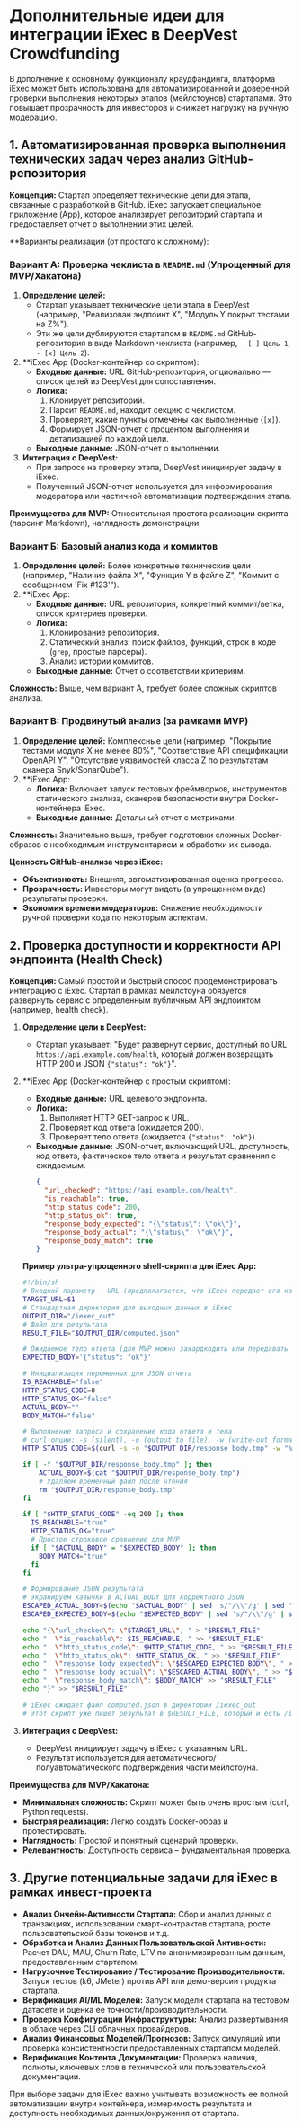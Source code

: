 # Дополнительные идеи для интеграции iExec в DeepVest Crowdfunding

В дополнение к основному функционалу краудфандинга, платформа iExec может быть использована для автоматизированной и доверенной проверки выполнения некоторых этапов (мейлстоунов) стартапами. Это повышает прозрачность для инвесторов и снижает нагрузку на ручную модерацию.

## 1. Автоматизированная проверка выполнения технических задач через анализ GitHub-репозитория

**Концепция:** Стартап определяет технические цели для этапа, связанные с разработкой в GitHub. iExec запускает специальное приложение (App), которое анализирует репозиторий стартапа и предоставляет отчет о выполнении этих целей.

\*\*Варианты реализации (от простого к сложному):

### Вариант А: Проверка чеклиста в `README.md` (Упрощенный для MVP/Хакатона)

1.  **Определение целей:**
    - Стартап указывает технические цели этапа в DeepVest (например, "Реализован эндпоинт X", "Модуль Y покрыт тестами на Z%").
    - Эти же цели дублируются стартапом в `README.md` GitHub-репозитория в виде Markdown чеклиста (например, `- [ ] Цель 1`, `- [x] Цель 2`).
2.  \*\*iExec App (Docker-контейнер со скриптом):
    - **Входные данные:** URL GitHub-репозитория, опционально — список целей из DeepVest для сопоставления.
    - **Логика:**
      1.  Клонирует репозиторий.
      2.  Парсит `README.md`, находит секцию с чеклистом.
      3.  Проверяет, какие пункты отмечены как выполненные (`[x]`).
      4.  Формирует JSON-отчет с процентом выполнения и детализацией по каждой цели.
    - **Выходные данные:** JSON-отчет о выполнении.
3.  **Интеграция с DeepVest:**
    - При запросе на проверку этапа, DeepVest инициирует задачу в iExec.
    - Полученный JSON-отчет используется для информирования модератора или частичной автоматизации подтверждения этапа.

**Преимущества для MVP:** Относительная простота реализации скрипта (парсинг Markdown), наглядность демонстрации.

### Вариант Б: Базовый анализ кода и коммитов

1.  **Определение целей:** Более конкретные технические цели (например, "Наличие файла X", "Функция Y в файле Z", "Коммит с сообщением 'Fix #123'").
2.  \*\*iExec App:
    - **Входные данные:** URL репозитория, конкретный коммит/ветка, список критериев проверки.
    - **Логика:**
      1.  Клонирование репозитория.
      2.  Статический анализ: поиск файлов, функций, строк в коде (`grep`, простые парсеры).
      3.  Анализ истории коммитов.
    - **Выходные данные:** Отчет о соответствии критериям.

**Сложность:** Выше, чем вариант А, требует более сложных скриптов анализа.

### Вариант В: Продвинутый анализ (за рамками MVP)

1.  **Определение целей:** Комплексные цели (например, "Покрытие тестами модуля X не менее 80%", "Соответствие API спецификации OpenAPI Y", "Отсутствие уязвимостей класса Z по результатам сканера Snyk/SonarQube").
2.  \*\*iExec App:
    - **Логика:** Включает запуск тестовых фреймворков, инструментов статического анализа, сканеров безопасности внутри Docker-контейнера iExec.
    - **Выходные данные:** Детальный отчет с метриками.

**Сложность:** Значительно выше, требует подготовки сложных Docker-образов с необходимым инструментарием и обработки их вывода.

**Ценность GitHub-анализа через iExec:**

- **Объективность:** Внешняя, автоматизированная оценка прогресса.
- **Прозрачность:** Инвесторы могут видеть (в упрощенном виде) результаты проверки.
- **Экономия времени модераторов:** Снижение необходимости ручной проверки кода по некоторым аспектам.

## 2. Проверка доступности и корректности API эндпоинта (Health Check)

**Концепция:** Самый простой и быстрый способ продемонстрировать интеграцию с iExec. Стартап в рамках мейлстоуна обязуется развернуть сервис с определенным публичным API эндпоинтом (например, health check).

1.  **Определение цели в DeepVest:**
    - Стартап указывает: "Будет развернут сервис, доступный по URL `https://api.example.com/health`, который должен возвращать HTTP 200 и JSON `{"status": "ok"}`".
2.  \*\*iExec App (Docker-контейнер с простым скриптом):

    - **Входные данные:** URL целевого эндпоинта.
    - **Логика:**
      1.  Выполняет HTTP GET-запрос к URL.
      2.  Проверяет код ответа (ожидается 200).
      3.  Проверяет тело ответа (ожидается `{"status": "ok"}`).
    - **Выходные данные:** JSON-отчет, включающий URL, доступность, код ответа, фактическое тело ответа и результат сравнения с ожидаемым.
      ```json
      {
        "url_checked": "https://api.example.com/health",
        "is_reachable": true,
        "http_status_code": 200,
        "http_status_ok": true,
        "response_body_expected": "{\"status\": \"ok\"}",
        "response_body_actual": "{\"status\": \"ok\"}",
        "response_body_match": true
      }
      ```

    **Пример ультра-упрощенного shell-скрипта для iExec App:**

    ```bash
    #!/bin/sh
    # Входной параметр - URL (предполагается, что iExec передает его как первый аргумент)
    TARGET_URL=$1
    # Стандартная директория для выходных данных в iExec
    OUTPUT_DIR="/iexec_out"
    # Файл для результата
    RESULT_FILE="$OUTPUT_DIR/computed.json"

    # Ожидаемое тело ответа (для MVP можно захардкодить или передавать как параметр)
    EXPECTED_BODY='{"status": "ok"}'

    # Инициализация переменных для JSON отчета
    IS_REACHABLE="false"
    HTTP_STATUS_CODE=0
    HTTP_STATUS_OK="false"
    ACTUAL_BODY=""
    BODY_MATCH="false"

    # Выполнение запроса и сохранение кода ответа и тела
    # curl опции: -s (silent), -o (output to file), -w (write-out format)
    HTTP_STATUS_CODE=$(curl -s -o "$OUTPUT_DIR/response_body.tmp" -w "%{http_code}" "$TARGET_URL")

    if [ -f "$OUTPUT_DIR/response_body.tmp" ]; then
        ACTUAL_BODY=$(cat "$OUTPUT_DIR/response_body.tmp")
        # Удаляем временный файл после чтения
        rm "$OUTPUT_DIR/response_body.tmp"
    fi

    if [ "$HTTP_STATUS_CODE" -eq 200 ]; then
      IS_REACHABLE="true"
      HTTP_STATUS_OK="true"
      # Простое строковое сравнение для MVP
      if [ "$ACTUAL_BODY" = "$EXPECTED_BODY" ]; then
        BODY_MATCH="true"
      fi
    fi

    # Формирование JSON результата
    # Экранируем кавычки в ACTUAL_BODY для корректного JSON
    ESCAPED_ACTUAL_BODY=$(echo "$ACTUAL_BODY" | sed 's/"/\\"/g' | sed "s/'/\\'/g")
    ESCAPED_EXPECTED_BODY=$(echo "$EXPECTED_BODY" | sed 's/"/\\"/g' | sed "s/'/\\'/g")

    echo "{\"url_checked\": \"$TARGET_URL\", " > "$RESULT_FILE"
    echo "  \"is_reachable\": $IS_REACHABLE, " >> "$RESULT_FILE"
    echo "  \"http_status_code\": $HTTP_STATUS_CODE, " >> "$RESULT_FILE"
    echo "  \"http_status_ok\": $HTTP_STATUS_OK, " >> "$RESULT_FILE"
    echo "  \"response_body_expected\": \"$ESCAPED_EXPECTED_BODY\", " >> "$RESULT_FILE"
    echo "  \"response_body_actual\": \"$ESCAPED_ACTUAL_BODY\", " >> "$RESULT_FILE"
    echo "  \"response_body_match\": $BODY_MATCH" >> "$RESULT_FILE"
    echo "}" >> "$RESULT_FILE"

    # iExec ожидает файл computed.json в директории /iexec_out
    # Этот скрипт уже пишет результат в $RESULT_FILE, который и есть /iexec_out/computed.json
    ```

3.  **Интеграция с DeepVest:**
    - DeepVest инициирует задачу в iExec с указанным URL.
    - Результат используется для автоматического/полуавтоматического подтверждения части мейлстоуна.

**Преимущества для MVP/Хакатона:**

- **Минимальная сложность:** Скрипт может быть очень простым (curl, Python requests).
- **Быстрая реализация:** Легко создать Docker-образ и протестировать.
- **Наглядность:** Простой и понятный сценарий проверки.
- **Релевантность:** Доступность сервиса – фундаментальная проверка.

## 3. Другие потенциальные задачи для iExec в рамках инвест-проекта

- **Анализ Ончейн-Активности Стартапа:** Сбор и анализ данных о транзакциях, использовании смарт-контрактов стартапа, росте пользовательской базы токенов и т.д.
- **Обработка и Анализ Данных Пользовательской Активности:** Расчет DAU, MAU, Churn Rate, LTV по анонимизированным данным, предоставленным стартапом.
- **Нагрузочное Тестирование / Тестирование Производительности:** Запуск тестов (k6, JMeter) против API или демо-версии продукта стартапа.
- **Верификация AI/ML Моделей:** Запуск модели стартапа на тестовом датасете и оценка ее точности/производительности.
- **Проверка Конфигурации Инфраструктуры:** Анализ развертывания в облаке через CLI облачных провайдеров.
- **Анализ Финансовых Моделей/Прогнозов:** Запуск симуляций или проверка консистентности предоставленных стартапом моделей.
- **Верификация Контента Документации:** Проверка наличия, полноты, ключевых слов в технической или пользовательской документации.

При выборе задачи для iExec важно учитывать возможность ее полной автоматизации внутри контейнера, измеримость результата и доступность необходимых данных/окружения от стартапа.
